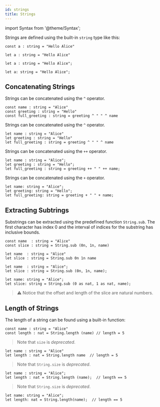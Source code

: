 ```yaml
---
id: strings
title: Strings
---
```


import Syntax from '@theme/Syntax';

Strings are defined using the built-in `string` type like this:


<Syntax syntax="pascaligo">

```
const a : string = "Hello Alice"
```

</Syntax>
<Syntax syntax="cameligo">

```
let a : string = "Hello Alice"
```

</Syntax>
<Syntax syntax="reasonligo">

```reasonligo
let a : string = "Hello Alice";
```

</Syntax>
<Syntax syntax="jsligo">

```jsligo
let a: string = "Hello Alice";
```

</Syntax>


## Concatenating Strings

<Syntax syntax="pascaligo">

Strings can be concatenated using the `^` operator.

```pascaligo group=a
const name : string = "Alice"
const greeting : string = "Hello"
const full_greeting : string = greeting ^ " " ^ name
```

</Syntax>
<Syntax syntax="cameligo">

Strings can be concatenated using the `^` operator.

```cameligo group=a
let name : string = "Alice"
let greeting : string = "Hello"
let full_greeting : string = greeting ^ " " ^ name
```

</Syntax>
<Syntax syntax="reasonligo">

Strings can be concatenated using the `++` operator.

```reasonligo group=a
let name : string = "Alice";
let greeting : string = "Hello";
let full_greeting : string = greeting ++ " " ++ name;
```

</Syntax>
<Syntax syntax="jsligo">

Strings can be concatenated using the `+` operator.

```jsligo group=a
let name: string = "Alice";
let greeting: string = "Hello";
let full_greeting: string = greeting + " " + name;
```

</Syntax>



## Extracting Subtrings

Substrings can be extracted using the predefined function
`String.sub`. The first character has index 0 and the interval of
indices for the substring has inclusive bounds.

<Syntax syntax="pascaligo">

```pascaligo group=b
const name  : string = "Alice"
const slice : string = String.sub (0n, 1n, name)
```

</Syntax>
<Syntax syntax="cameligo">

```cameligo group=b
let name  : string = "Alice"
let slice : string = String.sub 0n 1n name
```

</Syntax>
<Syntax syntax="reasonligo">

```reasonligo group=b
let name  : string = "Alice";
let slice : string = String.sub (0n, 1n, name);
```

</Syntax>
<Syntax syntax="jsligo">

```jsligo group=b
let name: string = "Alice";
let slice: string = String.sub (0 as nat, 1 as nat, name);
```

</Syntax>


> ⚠️ Notice that the offset and length of the slice are natural
> numbers.

## Length of Strings

The length of a string can be found using a built-in function:


<Syntax syntax="pascaligo">

```pascaligo group=c
const name : string = "Alice"
const length : nat = String.length (name) // length = 5
```

> Note that `size` is *deprecated*.

</Syntax>
<Syntax syntax="cameligo">

```cameligo group=c
let name : string = "Alice"
let length : nat = String.length name  // length = 5
```

> Note that `String.size` is *deprecated*.

</Syntax>
<Syntax syntax="reasonligo">

```reasonligo group=c
let name : string = "Alice";
let length : nat = String.length (name);  // length == 5
```

> Note that `String.size` is *deprecated*.

</Syntax>
<Syntax syntax="jsligo">

```jsligo group=c
let name: string = "Alice";
let length: nat = String.length(name);  // length == 5
```

</Syntax>
